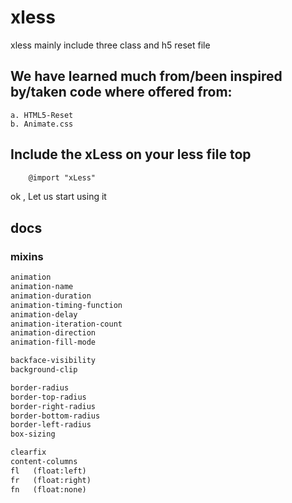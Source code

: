 # xless

xless mainly include three class and h5 reset file
## We have learned much from/been inspired by/taken code where offered from:
    a. HTML5-Reset
    b. Animate.css

## Include the xLess on your less file top
```html
    @import "xLess"
```

ok , Let us start using it


## docs

### mixins

   ```html
   animation
   animation-name
   animation-duration
   animation-timing-function
   animation-delay
   animation-iteration-count
   animation-direction
   animation-fill-mode

   backface-visibility
   background-clip

   border-radius
   border-top-radius
   border-right-radius
   border-bottom-radius
   border-left-radius
   box-sizing

   clearfix
   content-columns
   fl   (float:left)
   fr   (float:right)
   fn   (float:none)
   ```




